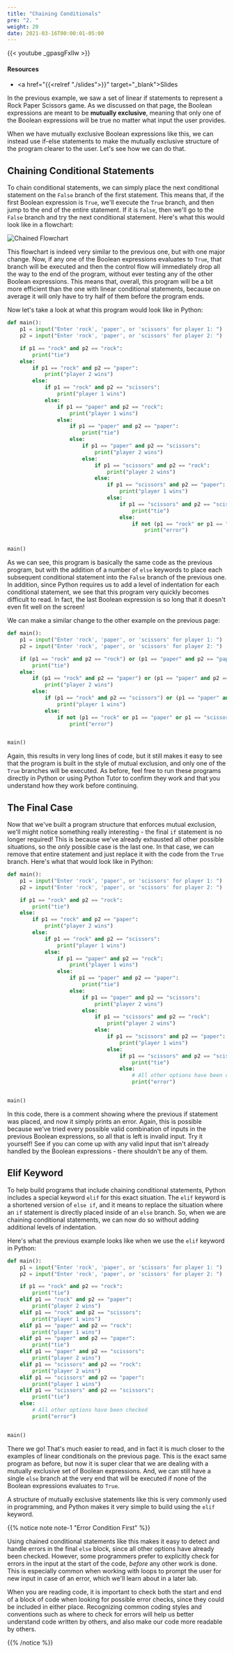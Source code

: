 ```yaml
---
title: "Chaining Conditionals"
pre: "2. "
weight: 20
date: 2021-03-16T00:00:01-05:00
---
```


{{< youtube _gpasgFxlIw >}}

#### Resources

* <a href="{{<relref "./slides">}}" target="_blank">Slides</a>

In the previous example, we saw a set of linear if statements to represent a Rock Paper Scissors game. As we discussed on that page, the Boolean expressions are meant to be **mutually exclusive**, meaning that only one of the Boolean expressions will be true no matter what input the user provides. 

When we have mutually exclusive Boolean expressions like this, we can instead use if-else statements to make the mutually exclusive structure of the program clearer to the user. Let's see how we can do that.

## Chaining Conditional Statements

To chain conditional statements, we can simply place the next conditional statement on the `False` branch of the first statement. This means that, if the first Boolean expression is `True`, we'll execute the `True` branch, and then jump to the end of the entire statement. If it is `False`, then we'll go to the `False` branch and try the next conditional statement. Here's what this would look like in a flowchart:

![Chained Flowchart](/images/lab9/chain.svg)

This flowchart is indeed very similar to the previous one, but with one major change. Now, if any one of the Boolean expressions evaluates to `True`, that branch will be executed and then the control flow will immediately drop all the way to the end of the program, without ever testing any of the other Boolean expressions. This means that, overall, this program will be a bit more efficient than the one with linear conditional statements, because on average it will only have to try half of them before the program ends.

Now let's take a look at what this program would look like in Python:

```python
def main():
    p1 = input("Enter 'rock', 'paper', or 'scissors' for player 1: ")
    p2 = input("Enter 'rock', 'paper', or 'scissors' for player 2: ")

    if p1 == "rock" and p2 == "rock":
        print("tie")
    else:
        if p1 == "rock" and p2 == "paper":
            print("player 2 wins")
        else: 
            if p1 == "rock" and p2 == "scissors":
                print("player 1 wins")
            else:
                if p1 == "paper" and p2 == "rock":
                    print("player 1 wins")
                else:
                    if p1 == "paper" and p2 == "paper":
                        print("tie")
                    else:
                        if p1 == "paper" and p2 == "scissors":
                            print("player 2 wins")
                        else:
                            if p1 == "scissors" and p2 == "rock":
                                print("player 2 wins")
                            else:
                                if p1 == "scissors" and p2 == "paper":
                                    print("player 1 wins")
                                else:
                                    if p1 == "scissors" and p2 == "scissors":
                                        print("tie")
                                    else:
                                        if not (p1 == "rock" or p1 == "paper" or p1 == "scissors") and not (p2 == "rock" or p2 == "paper" or p2 == "scissors"):
                                            print("error")


main()
```

As we can see, this program is basically the same code as the previous program, but with the addition of a number of `else` keywords to place each subsequent conditional statement into the `False` branch of the previous one. In addition, since Python requires us to add a level of indentation for each conditional statement, we see that this program very quickly becomes difficult to read. In fact, the last Boolean expression is so long that it doesn't even fit well on the screen!

We can make a similar change to the other example on the previous page:

```python
def main():
    p1 = input("Enter 'rock', 'paper', or 'scissors' for player 1: ")
    p2 = input("Enter 'rock', 'paper', or 'scissors' for player 2: ")

    if (p1 == "rock" and p2 == "rock") or (p1 == "paper" and p2 == "paper") or (p1 == "scissors" and p2 == "scissors"):
        print("tie")
    else:
        if (p1 == "rock" and p2 == "paper") or (p1 == "paper" and p2 == "scissors") or (p1 == "scissors" and p2 == "rock"):
            print("player 2 wins")
        else:
            if (p1 == "rock" and p2 == "scissors") or (p1 == "paper" and p2 == "rock") or (p1 == "scissors" and p2 == "paper"):
                print("player 1 wins")
            else:
                if not (p1 == "rock" or p1 == "paper" or p1 == "scissors") and not (p2 == "rock" or p2 == "paper" or p2 == "scissors"):
                    print("error")


main()
```

Again, this results in very long lines of code, but it still makes it easy to see that the program is built in the style of mutual exclusion, and only one of the `True` branches will be executed. As before, feel free to run these programs directly in Python or using Python Tutor to confirm they work and that you understand how they work before continuing. 

## The Final Case

Now that we've built a program structure that enforces mutual exclusion, we'll might notice something really interesting - the final `if` statement is no longer required! This is because we've already exhausted all other possible situations, so the _only_ possible case is the last one. In that case, we can remove that entire statement and just replace it with the code from the `True` branch. Here's what that would look like in Python:

```python
def main():
    p1 = input("Enter 'rock', 'paper', or 'scissors' for player 1: ")
    p2 = input("Enter 'rock', 'paper', or 'scissors' for player 2: ")

    if p1 == "rock" and p2 == "rock":
        print("tie")
    else:
        if p1 == "rock" and p2 == "paper":
            print("player 2 wins")
        else: 
            if p1 == "rock" and p2 == "scissors":
                print("player 1 wins")
            else:
                if p1 == "paper" and p2 == "rock":
                    print("player 1 wins")
                else:
                    if p1 == "paper" and p2 == "paper":
                        print("tie")
                    else:
                        if p1 == "paper" and p2 == "scissors":
                            print("player 2 wins")
                        else:
                            if p1 == "scissors" and p2 == "rock":
                                print("player 2 wins")
                            else:
                                if p1 == "scissors" and p2 == "paper":
                                    print("player 1 wins")
                                else:
                                    if p1 == "scissors" and p2 == "scissors":
                                        print("tie")
                                    else:
                                        # All other options have been checked
                                        print("error")


main()
```

In this code, there is a comment showing where the previous if statement was placed, and now it simply prints an error. Again, this is possible because we've tried every possible valid combination of inputs in the previous Boolean expressions, so all that is left is invalid input. Try it yourself! See if you can come up with any valid input that isn't already handled by the Boolean expressions - there shouldn't be any of them. 

## Elif Keyword

To help build programs that include chaining conditional statements, Python includes a special keyword `elif` for this exact situation. The `elif` keyword is a shortened version of `else if`, and it means to replace the situation where an `if` statement is directly placed inside of an `else` branch. So, when we are chaining conditional statements, we can now do so without adding additional levels of indentation. 

Here's what the previous example looks like when we use the `elif` keyword in Python:

```python
def main():
    p1 = input("Enter 'rock', 'paper', or 'scissors' for player 1: ")
    p2 = input("Enter 'rock', 'paper', or 'scissors' for player 2: ")

    if p1 == "rock" and p2 == "rock":
        print("tie")
    elif p1 == "rock" and p2 == "paper":
        print("player 2 wins")
    elif p1 == "rock" and p2 == "scissors":
        print("player 1 wins")
    elif p1 == "paper" and p2 == "rock":
        print("player 1 wins")
    elif p1 == "paper" and p2 == "paper":
        print("tie")
    elif p1 == "paper" and p2 == "scissors":
        print("player 2 wins")
    elif p1 == "scissors" and p2 == "rock":
        print("player 2 wins")
    elif p1 == "scissors" and p2 == "paper":
        print("player 1 wins")
    elif p1 == "scissors" and p2 == "scissors":
        print("tie")
    else:
        # All other options have been checked
        print("error")


main()
```

There we go! That's much easier to read, and in fact it is much closer to the examples of linear conditionals on the previous page. This is the exact same program as before, but now it is super clear that we are dealing with a mutually exclusive set of Boolean expressions. And, we can still have a single `else` branch at the very end that will be executed if none of the Boolean expressions evaluates to `True`.

A structure of mutually exclusive statements like this is very commonly used in programming, and Python makes it very simple to build using the `elif` keyword. 

{{% notice note note-1 "Error Condition First" %}}

Using chained conditional statements like this makes it easy to detect and handle errors in the final `else` block, since all other options have already been checked. However, some programmers prefer to explicitly check for errors in the input at the start of the code, _before_ any other work is done. This is especially common when working with loops to prompt the user for new input in case of an error, which we'll learn about in a later lab.

When you are reading code, it is important to check both the start and end of a block of code when looking for possible error checks, since they could be included in either place. Recognizing common coding styles and conventions such as where to check for errors will help us better understand code written by others, and also make our code more readable by others.

{{% /notice %}}
